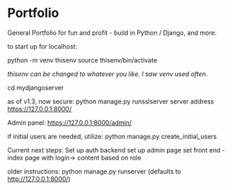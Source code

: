 # Portfolio
General Portfolio for fun and profit - build in Python / Django, and more. 

to start up for localhost: 

python -m venv thisenv
source thisenv/bin/activate

*thisenv can be changed to whatever you like. I saw venv used often.*

cd mydjangoserver

as of v1.3, now secure: 
python manage.py runsslserver
server address https://127.0.0.1:8000/

Admin panel:
https://127.0.0.1:8000/admin/

if initial users are needed, utilize: 
python manage.py create_initial_users

Current next steps: 
 Set up auth backend
 set up admin page
 set front end - index page with login-> content based on role

older instructions: 
  python manage.py runserver 
  (defaults to http://127.0.0.1:8000/)

